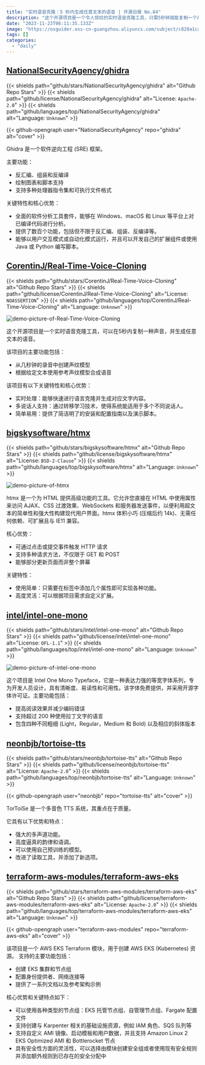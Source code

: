 ```yaml
---
title: "实时语音克隆：5 秒内生成任意文本的语音 | 开源日报 No.84"
description: "这个开源项目是一个令人惊叹的实时语音克隆工具，只需5秒钟就能复制一个声音并生成任意文本的语音。它具有多个令人印象深刻的功能，包括从几秒钟的录音中创建声纹模型，以及根据给定文本使用参考声纹模型合成语音。这个项目的核心优势包括实时处理能力，多说话人的支持以及简单易用的安装和配置指南。无论是用于个人还是商业用途，这个项目都能为你带来无限的创意和可能性。"
date: "2023-11-23T06:11:35.133Z"
image: "https://osguider.oss-cn-guangzhou.aliyuncs.com/subject/c820a1ca176a4f4e66cae70db166b6b1.png"
tags: []
categories:
  - "daily"
---
```


## [NationalSecurityAgency/ghidra](https://github.com/NationalSecurityAgency/ghidra)

{{< shields path="github/stars/NationalSecurityAgency/ghidra" alt="Github Repo Stars" >}} {{< shields path="github/license/NationalSecurityAgency/ghidra" alt="License: `Apache-2.0`" >}} {{< shields path="github/languages/top/NationalSecurityAgency/ghidra" alt="Language: `Unknown`" >}}

{{< github-opengraph user="NationalSecurityAgency" repo="ghidra" alt="cover" >}}

Ghidra 是一个软件逆向工程 (SRE) 框架。

主要功能：

- 反汇编、组装和反编译
- 绘制图表和脚本支持
- 支持多种处理器指令集和可执行文件格式

关键特性和核心优势：

- 全面的软件分析工具套件，能够在 Windows、macOS 和 Linux 等平台上对已编译代码进行分析。
- 提供了数百个功能，包括但不限于反汇编、组装、反编译等。
- 能够以用户交互模式或自动化模式运行，并且可以开发自己的扩展组件或使用 Java 或 Python 编写脚本。
  
## [CorentinJ/Real-Time-Voice-Cloning](https://github.com/CorentinJ/Real-Time-Voice-Cloning)

{{< shields path="github/stars/CorentinJ/Real-Time-Voice-Cloning" alt="Github Repo Stars" >}} {{< shields path="github/license/CorentinJ/Real-Time-Voice-Cloning" alt="License: `NOASSERTION`" >}} {{< shields path="github/languages/top/CorentinJ/Real-Time-Voice-Cloning" alt="Language: `Unknown`" >}}

![demo-picture-of-Real-Time-Voice-Cloning](https://picgo-daily.oss-cn-guangzhou.aliyuncs.com/picgo-daily/2023/886d02afbdf4037af6553d7c0b44f029.png)

这个开源项目是一个实时语音克隆工具，可以在5秒内复制一种声音，并生成任意文本的语音。

该项目的主要功能包括：

- 从几秒钟的录音中创建声纹模型
- 根据给定文本使用参考声纹模型合成语音

该项目有以下关键特性和核心优势：

- 实时处理：能够快速进行语言克隆并生成对应文字内容。
- 多说话人支持：通过转移学习技术，使得系统能适用于多个不同说话人。
- 简单易用：提供了简洁明了的安装和配置指南以及演示脚本。
  
## [bigskysoftware/htmx](https://github.com/bigskysoftware/htmx)

{{< shields path="github/stars/bigskysoftware/htmx" alt="Github Repo Stars" >}} {{< shields path="github/license/bigskysoftware/htmx" alt="License: `BSD-2-Clause`" >}} {{< shields path="github/languages/top/bigskysoftware/htmx" alt="Language: `Unknown`" >}}

![demo-picture-of-htmx](https://picgo-daily.oss-cn-guangzhou.aliyuncs.com/picgo-daily/2023/70d7da74362b67ba815117a45afdfcf4.png)

htmx 是一个为 HTML 提供高级功能的工具。它允许您直接在 HTML 中使用属性来访问 AJAX、CSS 过渡效果、WebSockets 和服务器发送事件，以便利用超文本的简单性和强大性构建现代用户界面。htmx 体积小巧 (压缩后约 14k)、无需任何依赖、可扩展且与 IE11 兼容。

核心优势：

- 可通过点击或提交事件触发 HTTP 请求
- 支持多种请求方法，不仅限于 GET 和 POST
- 能够部分更新页面而非整个屏幕

关键特性：

- 使用简单：只需要在标签中添加几个属性即可实现各种功能。
- 高度灵活：可以根据项目需求自定义扩展。
  
## [intel/intel-one-mono](https://github.com/intel/intel-one-mono)

{{< shields path="github/stars/intel/intel-one-mono" alt="Github Repo Stars" >}} {{< shields path="github/license/intel/intel-one-mono" alt="License: `OFL-1.1`" >}} {{< shields path="github/languages/top/intel/intel-one-mono" alt="Language: `Unknown`" >}}

![demo-picture-of-intel-one-mono](https://osguider.oss-cn-guangzhou.aliyuncs.com/subject/6d1b1749949a6b7f48ead9c437ae92a6.png)

这个项目是 Intel One Mono Typeface，它是一种表达力强的等宽字体系列，专为开发人员设计，具有清晰度、易读性和可用性。该字体免费提供，并采用开源字体许可证。主要功能包括：

- 提高阅读效果并减少编码错误
- 支持超过 200 种使用拉丁文字的语言
- 包含四种不同粗细 (Light，Regular，Medium 和 Bold) 以及相应的斜体版本
  
## [neonbjb/tortoise-tts](https://github.com/neonbjb/tortoise-tts)

{{< shields path="github/stars/neonbjb/tortoise-tts" alt="Github Repo Stars" >}} {{< shields path="github/license/neonbjb/tortoise-tts" alt="License: `Apache-2.0`" >}} {{< shields path="github/languages/top/neonbjb/tortoise-tts" alt="Language: `Unknown`" >}}

{{< github-opengraph user="neonbjb" repo="tortoise-tts" alt="cover" >}}

TorToiSe 是一个多音色 TTS 系统，其重点在于质量。

它具有以下优势和特点：

- 强大的多声道功能。
- 高度逼真的韵律和语调。
- 可以使用自己预训练的模型。
- 改进了读取工具，并添加了新选项。
  
## [terraform-aws-modules/terraform-aws-eks](https://github.com/terraform-aws-modules/terraform-aws-eks)

{{< shields path="github/stars/terraform-aws-modules/terraform-aws-eks" alt="Github Repo Stars" >}} {{< shields path="github/license/terraform-aws-modules/terraform-aws-eks" alt="License: `Apache-2.0`" >}} {{< shields path="github/languages/top/terraform-aws-modules/terraform-aws-eks" alt="Language: `Unknown`" >}}

{{< github-opengraph user="terraform-aws-modules" repo="terraform-aws-eks" alt="cover" >}}

该项目是一个 AWS EKS Terraform 模块，用于创建 AWS EKS (Kubernetes) 资源。
支持的主要功能包括：

- 创建 EKS 集群和节点组
- 配置身份提供者、网络连接等
- 提供了一系列文档以及参考架构示例

核心优势和关键特点如下：

- 可以使用各种类型的节点组：EKS 托管节点组、自管理节点组、Fargate 配置文件
- 支持创建与 Karpenter 相关的基础设施资源，例如 IAM 角色、SQS 队列等
- 支持自定义 AMI 镜像、启动模板和用户数据，并且支持 Amazon Linux 2 EKS Optimized AMI 和 Bottlerocket 节点
- 具有安全性方面的灵活性，可以选择由模块创建安全组或者使用现有安全规则并添加额外规则到已存在的安全分配中
  